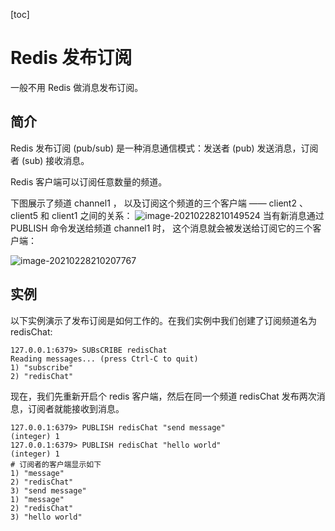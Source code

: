 [toc]



# Redis 发布订阅

一般不用 Redis 做消息发布订阅。
## 简介
Redis 发布订阅 (pub/sub) 是一种消息通信模式：发送者 (pub) 发送消息，订阅者 (sub) 接收消息。

Redis 客户端可以订阅任意数量的频道。

下图展示了频道 channel1 ， 以及订阅这个频道的三个客户端 —— client2 、 client5 和 client1 之间的关系：
![image-20210228210149524](https://homan-blog.oss-cn-beijing.aliyuncs.com/study-demo/redis-demo/image-20210228210149524.png)
当有新消息通过 PUBLISH 命令发送给频道 channel1 时， 这个消息就会被发送给订阅它的三个客户端：

![image-20210228210207767](https://homan-blog.oss-cn-beijing.aliyuncs.com/study-demo/redis-demo/image-20210228210207767.png)



## 实例
以下实例演示了发布订阅是如何工作的。在我们实例中我们创建了订阅频道名为 redisChat:
```
127.0.0.1:6379> SUBsCRIBE redisChat
Reading messages... (press Ctrl-C to quit)
1) "subscribe"
2) "redisChat"
```
现在，我们先重新开启个 redis 客户端，然后在同一个频道 redisChat 发布两次消息，订阅者就能接收到消息。
```
127.0.0.1:6379> PUBLISH redisChat "send message"
(integer) 1
127.0.0.1:6379> PUBLISH redisChat "hello world"
(integer) 1
# 订阅者的客户端显示如下
1) "message"
2) "redisChat"
3) "send message"
1) "message"
2) "redisChat"
3) "hello world"
```